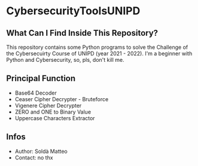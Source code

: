 # CybersecurityToolsUNIPD

## What Can I Find Inside This Repository?
This repository contains some Python programs to solve the Challenge of the Cybersecuirty Course of UNIPD (year 2021 - 2022).
I'm a beginner with Python and Cybersecurity, so, pls, don't kill me.

## Principal Function
* Base64 Decoder
* Ceaser Cipher Decrypter - Bruteforce
* Vigenere Cipher Decrypter
* ZERO and ONE to Binary Value
* Uppercase Characters Extractor

## Infos
* Author: Soldà Matteo
* Contact: no thx
